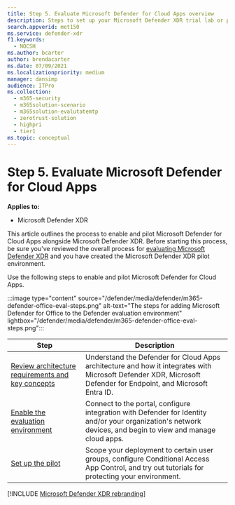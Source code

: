 ```yaml
---
title: Step 5. Evaluate Microsoft Defender for Cloud Apps overview
description: Steps to set up your Microsoft Defender XDR trial lab or pilot environment to try out and experience the security solution designed to protect devices, identity, data, and applications in your organization.
search.appverid: met150
ms.service: defender-xdr
f1.keywords:
  - NOCSH
ms.author: bcarter
author: brendacarter
ms.date: 07/09/2021
ms.localizationpriority: medium
manager: dansimp
audience: ITPro
ms.collection:
  - m365-security
  - m365solution-scenario
  - m365solution-evalutatemtp
  - zerotrust-solution
  - highpri
  - tier1
ms.topic: conceptual
---
```


# Step 5. Evaluate Microsoft Defender for Cloud Apps

**Applies to:**
- Microsoft Defender XDR

This article outlines the process to enable and pilot Microsoft Defender for Cloud Apps alongside Microsoft Defender XDR. Before starting this process, be sure you've reviewed the overall process for [evaluating Microsoft Defender XDR](pilot-deploy-overview.md) and you have created the Microsoft Defender XDR pilot environment.

Use the following steps to enable and pilot Microsoft Defender for Cloud Apps.

:::image type="content" source="/defender/media/defender/m365-defender-office-eval-steps.png" alt-text="The steps for adding Microsoft Defender for Office to the Defender evaluation environment" lightbox="/defender/media/defender/m365-defender-office-eval-steps.png":::

|Step  |Description  |
|---------|---------|
|[Review architecture requirements and key concepts](XXX)    | Understand the Defender for Cloud Apps architecture and how it integrates with Microsoft Defender XDR, Microsoft Defender for Endpoint, and Microsoft Entra ID.        |
|[Enable the evaluation environment](XXX)     | Connect to the portal, configure integration with Defender for Identity and/or your organization's network devices, and begin to view and manage cloud apps.         |
|[Set up the pilot](XXX)    | Scope your deployment to certain user groups, configure Conditional Access App Control, and try out tutorials for protecting your environment.       |
[!INCLUDE [Microsoft Defender XDR rebranding](../includes/defender-m3d-techcommunity.md)]
